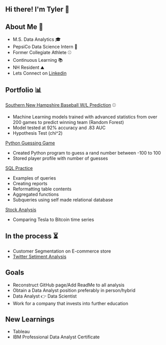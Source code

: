 ## Hi there! I'm Tyler 👋


## About Me 👨

 - M.S. Data Analytics 🎓
 - PepsiCo Data Science Intern 🥤
 - Former Collegiate Athlete ⚾
 - Continuous Learning 📚
 - NH Resident ⛰️
 - Lets Connect on [Linkedin](https://www.linkedin.com/in/tylerbrownpsu/)
 
## Portfolio  📊

[Southern New Hampshire Baseball W/L Prediction](https://github.com/tylerwalkerbrown/SNHU_baseball_Analysis) ⚾
  - Machine Learning models trained with advanced statistics from over 200 games to predict winning team (Random Forest)
  - Model tested at 92% accuracy and .83 AUC
  - Hypothesis Test (chi^2)

[Python Guessing Game](https://github.com/tylerwalkerbrown/guessing_game)
  - Created Python program to guess a rand number between -100 to 100 
  - Stored player profile with number of guesses 

[SQL Practice](https://github.com/tylerwalkerbrown/SQL_Code)
  - Examples of queries
  - Creating reports 
  - Reformatting table contents
  - Aggregated functions
  - Subqueries using self made relational database

[Stock Analysis](https://github.com/tylerwalkerbrown/Python_Analysis/blob/main/Stock%20Analysis.py)
  - Comparing Tesla to Bitcoin time series
## In the process ⏳
  - Customer Segmentation on E-commerce store 
  - [Twitter Setiment Analysis](https://github.com/tylerwalkerbrown/Python_Analysis/blob/main/Twitter_sentiment_analysis.md)
## Goals 
  - Reconstruct GitHub page/Add ReadMe to all analysis 
  - Obtain a Data Analyst position preferably in person/hybrid
  - Data Analyst 👉 Data Scientist
  - Work for a company that invests into further education  
## New Learnings
  - Tableau 
  - IBM Professional Data Analyst Certificate 
<!--
**tylerwalkerbrown/tylerwalkerbrown** is a ✨ _special_ ✨ repository because its `README.md` (this file) appears on your GitHub profile.

Here are some ideas to get you started:

- 🔭 I’m currently working on ...
- 🌱 I’m currently learning ...
- 👯 I’m looking to collaborate on ...
- 🤔 I’m looking for help with ...
- 💬 Ask me about ...
- 📫 How to reach me: ...
- 😄 Pronouns: ...
- ⚡ Fun fact: ...
-->
